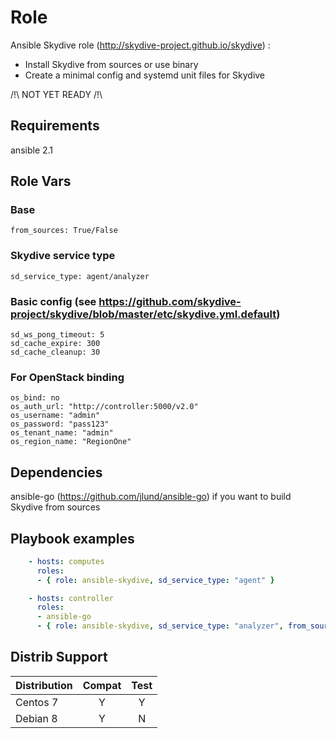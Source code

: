 Role
=========
Ansible Skydive role (http://skydive-project.github.io/skydive) :
* Install Skydive from sources or use binary
* Create a minimal config and systemd unit files for Skydive

/!\ NOT YET READY /!\

Requirements
------------
ansible 2.1

Role Vars
--------------
### Base
```
from_sources: True/False
```
### Skydive service type
```
sd_service_type: agent/analyzer
```
### Basic config (see https://github.com/skydive-project/skydive/blob/master/etc/skydive.yml.default)
```
sd_ws_pong_timeout: 5
sd_cache_expire: 300
sd_cache_cleanup: 30
```
### For OpenStack binding
```
os_bind: no
os_auth_url: "http://controller:5000/v2.0"
os_username: "admin"
os_password: "pass123"
os_tenant_name: "admin"
os_region_name: "RegionOne"
```
Dependencies
------------
ansible-go (https://github.com/jlund/ansible-go) if you want to build Skydive from sources


Playbook examples
-------------------
```yaml
    - hosts: computes
      roles:
      - { role: ansible-skydive, sd_service_type: "agent" }
```

```yaml
    - hosts: controller
      roles:
      - ansible-go
      - { role: ansible-skydive, sd_service_type: "analyzer", from_sources: "yes" }
```

Distrib Support
--------------------
| Distribution | Compat | Test  |
| ------------ |:------:| :----:|
|   Centos 7   |   Y    |   Y   |
|   Debian 8   |   Y    |   N   |
